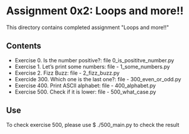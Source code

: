 # Assignment 0x2: Loops and more!!

This directory contains completed assignment "Loops and more!!"
## Contents

- Exercise 0. Is the number positive?: file 0_is_posititve_number.py
- Exercise 1. Let’s print some numbers: file - 1_some_numbers.py
- Exercise 2. Fizz Buzz: file - 2_fizz_buzz.py
- Exercide 300. Which one is the last one?: file - 300_even_or_odd.py 
- Exercise 400. Print ASCII alphabet: file - 400_alphabet.py
- Exercise 500. Check if it is lower: file - 500_what_case.py

## Use

To check exercise 500, please use $ ./500_main.py  to check the result

